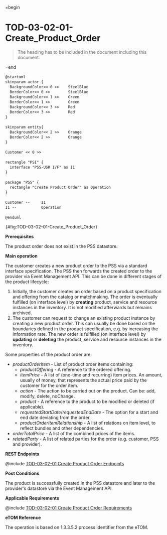 =begin

# TOD-03-02-01-Create_Product_Order

> The heading has to be included in the document including this document.

=end

```plantuml
@startuml
skinparam actor {
  BackgroundColor<< 0 >> 	SteelBlue
  BorderColor<< 0 >> 		SteelBlue
  BackgroundColor<< 1 >> 	Green
  BorderColor<< 1 >> 		Green
  BackgroundColor<< 3 >> 	Red
  BorderColor<< 3 >> 		Red
}

skinparam entity{
  BackgroundColor<< 2 >> 	Orange
  BorderColor<< 2 >> 		Orange
}

Customer << 0 >> 

rectangle "PSI" {
  interface "PSS-USR I/F" as I1
}

package "PSS" {
  rectangle "Create Product Order" as Operation
}

Customer --	    I1
I1 --           Operation

@enduml

```

![TOD-03-02-01: Create Product Order](../../common/pixel.png){#fig:TOD-03-02-01-Create_Product_Order}

**Prerequisites**

The product order does not exist in the PSS datastore.

**Main operation**

The customer creates a new product order to the PSS via a standard interface specification.
The PSS then forwards the created order to the provider via Event Management API.
This can be done in different stages of the product lifecycle:

1. Initially, the customer creates an order based on a product specification and offering from the catalog or matchmaking.
  The order is eventually fulfilled (on interface level) by **creating** product, service and resource instances in the inventory.
  It is not modified afterwards but remains archived.
2. The customer can request to change an existing product instance by creating a new product order.
  This can usually be done based on the boundaries defined in the product specification, e.g. by increasing the information rate.
  The new order is fulfilled (on interface level) by **updating** or **deleting** the product, service and resource instances in the inventory.

Some properties of the product order are:

* *productOrderItem* - List of product order items containing:
  * *productOffering* - A reference to the ordered offering.
  * *itemPrice* - A list of (one-time and recurring) item prices.
    An amount, usually of money, that represents the actual price paid by the customer for the order item.
  * *action* - The action to be carried out on the product.
    Can be: add, modify, delete, noChange.
  * *product* - A reference to the product to be modified or deleted (if applicable).
  * *requestedStartDate*/*requestedEndDate* - The option for a start and end date deviating from the order.
  * *productOrderItemRelationship* - A list of relations on item level, to reflect bundles and other dependencies.
* *orderTotalPrice* - A list of the combined prices of the items.
* *relatedParty* - A list of related parties for the order (e.g. customer, PSS and provider).

**REST Endpoints**

@include [TOD-03-02-01 Create Product Order Endpoints](endpoints/TOD-03-02-01-Create_Product_Order-endpoints.md)

**Post Conditions**

The product is successfully created in the PSS datastore and later to the provider's datastore via the Event Management API.

**Applicable Requirements**

@include [TOD-03-02-01 Create Product Order Requirements](requirements/TOD-03-02-01-Create_Product_Order-requirements.md)

**eTOM Reference**

The operation is based on 1.3.3.5.2 process identifier from the eTOM.

